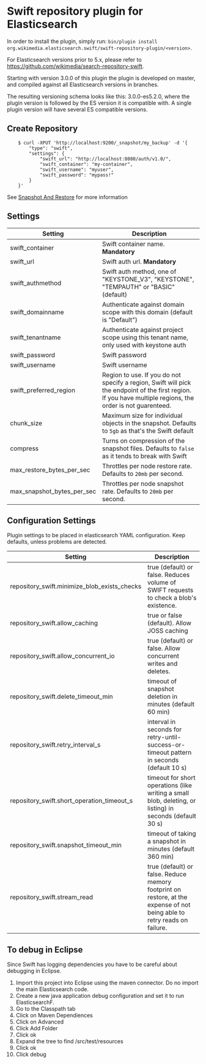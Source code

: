Swift repository plugin for Elasticsearch
=========================================

In order to install the plugin, simply run: `bin/plugin install org.wikimedia.elasticsearch.swift/swift-repository-plugin/<version>`.

For Elasticsearch versions prior to 5.x, please refer to https://github.com/wikimedia/search-repository-swift.

Starting with version 3.0.0 of this plugin the plugin is developed on master, and compiled against all Elasticsearch versions in branches.

The resulting versioning schema looks like this: 3.0.0-es5.2.0, where the plugin version is followed by the ES version it is compatible with. A single plugin version will have several ES compatible versions.   

## Create Repository
```
    $ curl -XPUT 'http://localhost:9200/_snapshot/my_backup' -d '{
        "type": "swift",
        "settings": {
            "swift_url": "http://localhost:8080/auth/v1.0/",
            "swift_container": "my-container",
            "swift_username": "myuser",
            "swift_password": "mypass!"
        }
    }'
```

See [Snapshot And Restore](https://www.elastic.co/guide/en/elasticsearch/reference/current/modules-snapshots.html) for more information


## Settings
|  Setting                            |   Description
|-------------------------------------|------------------------------------------------------------
| swift_container                     | Swift container name. **Mandatory**
| swift_url                           | Swift auth url. **Mandatory**
| swift_authmethod                    | Swift auth method, one of "KEYSTONE_V3", "KEYSTONE", "TEMPAUTH" or "BASIC"(default)
| swift_domainname                    | Authenticate against domain scope with this domain (default is "Default")
| swift_tenantname                    | Authenticate against project scope using this tenant name, only used with keystone auth
| swift_password                      | Swift password
| swift_username                      | Swift username
| swift_preferred_region              | Region to use.  If you do not specify a region, Swift will pick the endpoint of the first region.  If you have multiple regions, the order is not guarenteed.
| chunk_size                          | Maximum size for individual objects in the snapshot. Defaults to `5gb` as that's the Swift default
| compress                            | Turns on compression of the snapshot files. Defaults to `false` as it tends to break with Swift
| max_restore_bytes_per_sec           | Throttles per node restore rate. Defaults to `20mb` per second.
| max_snapshot_bytes_per_sec          | Throttles per node snapshot rate. Defaults to `20mb` per second.

## Configuration Settings
Plugin settings to be placed in elasticsearch YAML configuration. Keep defaults, unless problems are detected.

|  Setting                                     |   Description
|----------------------------------------------|------------------------------------------------------------
| repository_swift.minimize_blob_exists_checks | true (default) or false. Reduces volume of SWIFT requests to check a blob's existence.
| repository_swift.allow_caching               | true or false (default). Allow JOSS caching
| repository_swift.allow_concurrent_io         | true (default) or false. Allow concurrent writes and deletes.
| repository_swift.delete_timeout_min          | timeout of snapshot deletion in minutes (default 60 min)
| repository_swift.retry_interval_s            | interval in seconds for retry-until-success-or-timeout pattern in seconds (default 10 s)
| repository_swift.short_operation_timeout_s   | timeout for short operations (like writing a small blob, deleting, or listing) in seconds (default 30 s)
| repository_swift.snapshot_timeout_min        | timeout of taking a snapshot in minutes (default 360 min)
| repository_swift.stream_read                 | true (default) or false. Reduce memory footprint on restore, at the expense of not being able to retry reads on failure.

## To debug in Eclipse
Since Swift has logging dependencies you have to be careful about debugging in Eclipse.

1.  Import this project into Eclipse using the maven connector.  Do no import the main Elasticsearch code.
2.  Create a new java application debug configuration and set it to run ElasticsearchF.
3.  Go to the Classpath tab
4.  Click on Maven Dependiences
5.  Click on Advanced
6.  Click Add Folder
7.  Click ok
8.  Expand the tree to find <project-name>/src/test/resources
9.  Click ok
10. Click debug
